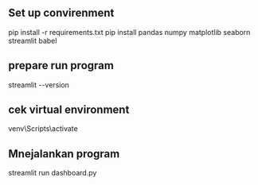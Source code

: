 ## Set up convirenment

pip install -r requirements.txt
pip install pandas numpy matplotlib seaborn streamlit babel

## prepare run program

streamlit --version

## cek virtual environment

venv\Scripts\activate

## Mnejalankan program

streamlit run dashboard.py
